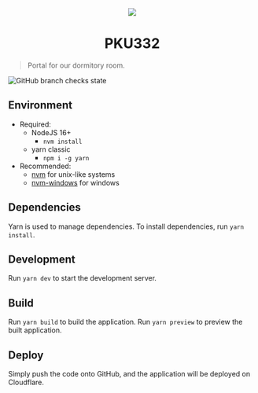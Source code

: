 <div align="center">
  <a href="https://pku332.tk"><img src="public/icons/android-chrome-192x192.png"></a>
  <h1>PKU332</h1>
</div>

> Portal for our dormitory room.

![GitHub branch checks state](https://img.shields.io/github/checks-status/zisu-dev/pku332/development?logo=github&style=for-the-badge)

## Environment

- Required:
  - NodeJS 16+
    - `nvm install`
  - yarn classic
    - `npm i -g yarn`
- Recommended:
  - [nvm](https://github.com/nvm-sh/nvm) for unix-like systems
  - [nvm-windows](https://github.com/coreybutler/nvm-windows) for windows

## Dependencies

Yarn is used to manage dependencies. To install dependencies, run `yarn install`.

## Development

Run `yarn dev` to start the development server.

## Build

Run `yarn build` to build the application.
Run `yarn preview` to preview the built application.

## Deploy

Simply push the code onto GitHub, and the application will be deployed on Cloudflare.
